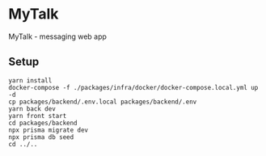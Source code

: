 # MyTalk

MyTalk - messaging web app

## Setup

```
yarn install
docker-compose -f ./packages/infra/docker/docker-compose.local.yml up -d
cp packages/backend/.env.local packages/backend/.env
yarn back dev
yarn front start
cd packages/backend
npx prisma migrate dev
npx prisma db seed
cd ../..
```
